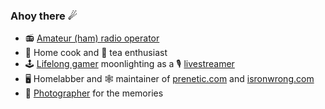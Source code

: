 ### Ahoy there ☄

- 📻 [Amateur (ham) radio operator](https://www.qrz.com/db/K0OPA)
- 🍳 Home cook and 🍵 tea enthusiast
- 🕹 [Lifelong gamer](https://www.youtube.com/prenetic) moonlighting as a 🎙 [livestreamer](https://www.twitch.tv/prenetic)
- 🖥 Homelabber and 🕸 maintainer of [prenetic.com](https://prenetic.com/) and [isronwrong.com](https://isronwrong.com/)
- 📸 [Photographer](https://500px.com/p/prenetic?view=photos) for the memories

<!--
**prenetic/prenetic** is a ✨ _special_ ✨ repository because its `README.md` (this file) appears on your GitHub profile.

Here are some ideas to get you started:

- 🔭 I’m currently working on ...
- 🌱 I’m currently learning ...
- 👯 I’m looking to collaborate on ...
- 🤔 I’m looking for help with ...
- 💬 Ask me about ...
- 📫 How to reach me: ...
- 😄 Pronouns: ...
- ⚡ Fun fact: ...
-->

